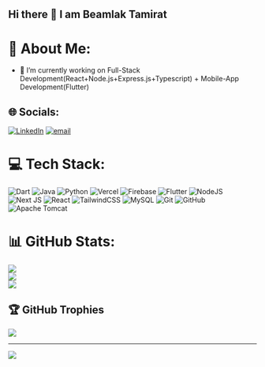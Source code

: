 ## Hi there 👋 I am Beamlak Tamirat




# 💫 About Me:

- 🔭 I’m currently working on Full-Stack Development(React+Node.js+Express.js+Typescript) + Mobile-App Development(Flutter)


## 🌐 Socials:
[![LinkedIn](https://img.shields.io/badge/LinkedIn-%230077B5.svg?logo=linkedin&logoColor=white)](https://linkedin.com/in/https://www.linkedin.com/in/beamlak-tamirat-801124317/) [![email](https://img.shields.io/badge/Email-D14836?logo=gmail&logoColor=white)](mailto:beamlaktamirat40926102@gmail.com) 

# 💻 Tech Stack:
![Dart](https://img.shields.io/badge/dart-%230175C2.svg?style=for-the-badge&logo=dart&logoColor=white) ![Java](https://img.shields.io/badge/java-%23ED8B00.svg?style=for-the-badge&logo=openjdk&logoColor=white) ![Python](https://img.shields.io/badge/python-3670A0?style=for-the-badge&logo=python&logoColor=ffdd54) ![Vercel](https://img.shields.io/badge/vercel-%23000000.svg?style=for-the-badge&logo=vercel&logoColor=white) ![Firebase](https://img.shields.io/badge/firebase-%23039BE5.svg?style=for-the-badge&logo=firebase) ![Flutter](https://img.shields.io/badge/Flutter-%2302569B.svg?style=for-the-badge&logo=Flutter&logoColor=white) ![NodeJS](https://img.shields.io/badge/node.js-6DA55F?style=for-the-badge&logo=node.js&logoColor=white) ![Next JS](https://img.shields.io/badge/Next-black?style=for-the-badge&logo=next.js&logoColor=white) ![React](https://img.shields.io/badge/react-%2320232a.svg?style=for-the-badge&logo=react&logoColor=%2361DAFB) ![TailwindCSS](https://img.shields.io/badge/tailwindcss-%2338B2AC.svg?style=for-the-badge&logo=tailwind-css&logoColor=white) ![MySQL](https://img.shields.io/badge/mysql-4479A1.svg?style=for-the-badge&logo=mysql&logoColor=white) ![Git](https://img.shields.io/badge/git-%23F05033.svg?style=for-the-badge&logo=git&logoColor=white) ![GitHub](https://img.shields.io/badge/github-%23121011.svg?style=for-the-badge&logo=github&logoColor=white) ![Apache Tomcat](https://img.shields.io/badge/apache%20tomcat-%23F8DC75.svg?style=for-the-badge&logo=apache-tomcat&logoColor=black)
# 📊 GitHub Stats:
![](https://github-readme-stats.vercel.app/api?username=BeamlakTamirat&theme=dark&hide_border=false&include_all_commits=false&count_private=false)<br/>
![](https://github-readme-streak-stats.herokuapp.com/?user=BeamlakTamirat&theme=dark&hide_border=false)<br/>
![](https://github-readme-stats.vercel.app/api/top-langs/?username=BeamlakTamirat&theme=dark&hide_border=false&include_all_commits=false&count_private=false&layout=compact)

## 🏆 GitHub Trophies
![](https://github-profile-trophy.vercel.app/?username=BeamlakTamirat&theme=radical&no-frame=false&no-bg=true&margin-w=4)

---
[![](https://visitcount.itsvg.in/api?id=BeamlakTamirat&icon=0&color=0)](https://visitcount.itsvg.in)

<!-- Proudly created with GPRM ( https://gprm.itsvg.in ) -->
